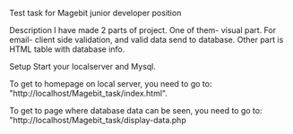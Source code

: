 Test task for Magebit junior developer position

Description
I have made 2 parts of project. One of them- visual part. For email- client side validation, and valid data send to database. Other part is HTML table with database info.  

Setup
Start your localserver and Mysql.

To get to homepage on local server, you need to go to: "http://localhost/Magebit_task/index.html".

To get to page where database data can be seen, you need to go to: "http://localhost/Magebit_task/display-data.php
